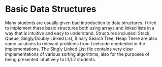 # Basic Data Structures
Many students are usually given bad introduction to data structures. I tried to implement these basic structures both using arrays and linked lists in a way that is intuitive and easy to understand.
Structures included: Stack, Queue, Singly/Doubly Linked List, Binary Search Tree, Heap
There are also some solutions to relevant problems from Leetcode emebeded in the implementations.
The Singly Linked List file contains very clear implementations of various sorting algorithms, also for the purposes of being presented intuitively to L1/L2 students.
